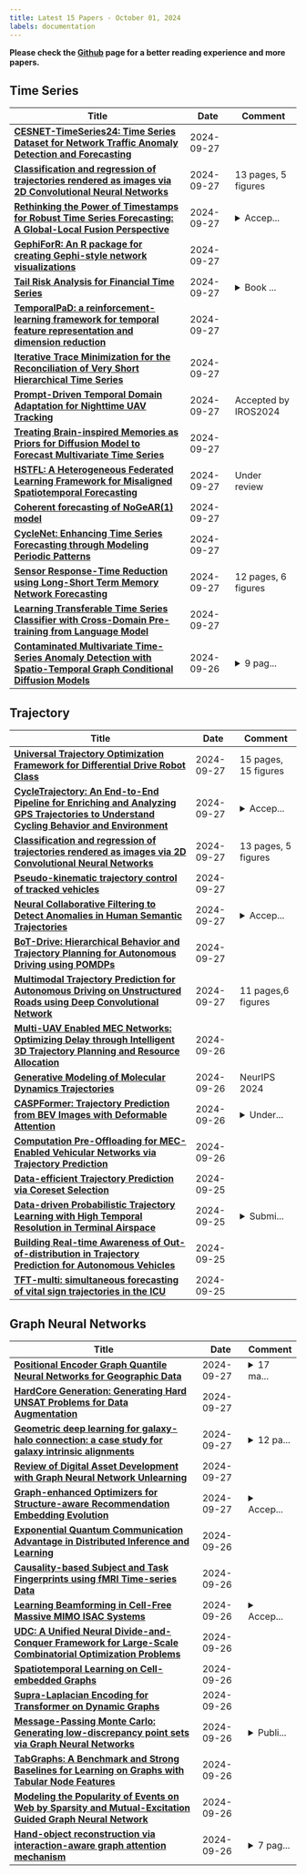 ```yaml
---
title: Latest 15 Papers - October 01, 2024
labels: documentation
---
```

**Please check the [Github](https://github.com/zezhishao/MTS_Daily_ArXiv) page for a better reading experience and more papers.**

## Time Series
| **Title** | **Date** | **Comment** |
| --- | --- | --- |
| **[CESNET-TimeSeries24: Time Series Dataset for Network Traffic Anomaly Detection and Forecasting](http://arxiv.org/abs/2409.18874v1)** | 2024-09-27 |  |
| **[Classification and regression of trajectories rendered as images via 2D Convolutional Neural Networks](http://arxiv.org/abs/2409.18832v1)** | 2024-09-27 | 13 pages, 5 figures |
| **[Rethinking the Power of Timestamps for Robust Time Series Forecasting: A Global-Local Fusion Perspective](http://arxiv.org/abs/2409.18696v1)** | 2024-09-27 | <details><summary>Accep...</summary><p>Accepted by NeurIPS 2024</p></details> |
| **[GephiForR: An R package for creating Gephi-style network visualizations](http://arxiv.org/abs/2409.18646v1)** | 2024-09-27 |  |
| **[Tail Risk Analysis for Financial Time Series](http://arxiv.org/abs/2409.18643v1)** | 2024-09-27 | <details><summary>Book ...</summary><p>Book chapter to appear in the Handbook on Statistics of Extremes (Chapman & Hall / CRC)</p></details> |
| **[TemporalPaD: a reinforcement-learning framework for temporal feature representation and dimension reduction](http://arxiv.org/abs/2409.18597v1)** | 2024-09-27 |  |
| **[Iterative Trace Minimization for the Reconciliation of Very Short Hierarchical Time Series](http://arxiv.org/abs/2409.18550v1)** | 2024-09-27 |  |
| **[Prompt-Driven Temporal Domain Adaptation for Nighttime UAV Tracking](http://arxiv.org/abs/2409.18533v1)** | 2024-09-27 | Accepted by IROS2024 |
| **[Treating Brain-inspired Memories as Priors for Diffusion Model to Forecast Multivariate Time Series](http://arxiv.org/abs/2409.18491v1)** | 2024-09-27 |  |
| **[HSTFL: A Heterogeneous Federated Learning Framework for Misaligned Spatiotemporal Forecasting](http://arxiv.org/abs/2409.18482v1)** | 2024-09-27 | Under review |
| **[Coherent forecasting of NoGeAR(1) model](http://arxiv.org/abs/2403.00304v2)** | 2024-09-27 |  |
| **[CycleNet: Enhancing Time Series Forecasting through Modeling Periodic Patterns](http://arxiv.org/abs/2409.18479v1)** | 2024-09-27 |  |
| **[Sensor Response-Time Reduction using Long-Short Term Memory Network Forecasting](http://arxiv.org/abs/2404.17144v2)** | 2024-09-27 | 12 pages, 6 figures |
| **[Learning Transferable Time Series Classifier with Cross-Domain Pre-training from Language Model](http://arxiv.org/abs/2403.12372v2)** | 2024-09-27 |  |
| **[Contaminated Multivariate Time-Series Anomaly Detection with Spatio-Temporal Graph Conditional Diffusion Models](http://arxiv.org/abs/2308.12563v3)** | 2024-09-26 | <details><summary>9 pag...</summary><p>9 pages, 4 tables, 4 figures</p></details> |

## Trajectory
| **Title** | **Date** | **Comment** |
| --- | --- | --- |
| **[Universal Trajectory Optimization Framework for Differential Drive Robot Class](http://arxiv.org/abs/2409.07924v2)** | 2024-09-27 | 15 pages, 15 figures |
| **[CycleTrajectory: An End-to-End Pipeline for Enriching and Analyzing GPS Trajectories to Understand Cycling Behavior and Environment](http://arxiv.org/abs/2406.10069v2)** | 2024-09-27 | <details><summary>Accep...</summary><p>Accepted to the 2nd ACM SIGSPATIAL Workshop on Sustainable Urban Mobility (SUMob 2024)</p></details> |
| **[Classification and regression of trajectories rendered as images via 2D Convolutional Neural Networks](http://arxiv.org/abs/2409.18832v1)** | 2024-09-27 | 13 pages, 5 figures |
| **[Pseudo-kinematic trajectory control of tracked vehicles](http://arxiv.org/abs/2409.18641v1)** | 2024-09-27 |  |
| **[Neural Collaborative Filtering to Detect Anomalies in Human Semantic Trajectories](http://arxiv.org/abs/2409.18427v1)** | 2024-09-27 | <details><summary>Accep...</summary><p>Accepted for publication in the 1st ACM SIGSPATIAL International Workshop on Geospatial Anomaly Detection (GeoAnomalies'24)</p></details> |
| **[BoT-Drive: Hierarchical Behavior and Trajectory Planning for Autonomous Driving using POMDPs](http://arxiv.org/abs/2409.18411v1)** | 2024-09-27 |  |
| **[Multimodal Trajectory Prediction for Autonomous Driving on Unstructured Roads using Deep Convolutional Network](http://arxiv.org/abs/2409.18399v1)** | 2024-09-27 | 11 pages,6 figures |
| **[Multi-UAV Enabled MEC Networks: Optimizing Delay through Intelligent 3D Trajectory Planning and Resource Allocation](http://arxiv.org/abs/2409.17882v1)** | 2024-09-26 |  |
| **[Generative Modeling of Molecular Dynamics Trajectories](http://arxiv.org/abs/2409.17808v1)** | 2024-09-26 | NeurIPS 2024 |
| **[CASPFormer: Trajectory Prediction from BEV Images with Deformable Attention](http://arxiv.org/abs/2409.17790v1)** | 2024-09-26 | <details><summary>Under...</summary><p>Under Review at ICPR 2024, Kolkata</p></details> |
| **[Computation Pre-Offloading for MEC-Enabled Vehicular Networks via Trajectory Prediction](http://arxiv.org/abs/2409.17681v1)** | 2024-09-26 |  |
| **[Data-efficient Trajectory Prediction via Coreset Selection](http://arxiv.org/abs/2409.17385v1)** | 2024-09-25 |  |
| **[Data-driven Probabilistic Trajectory Learning with High Temporal Resolution in Terminal Airspace](http://arxiv.org/abs/2409.17359v1)** | 2024-09-25 | <details><summary>Submi...</summary><p>Submitted to AIAA-JAIS</p></details> |
| **[Building Real-time Awareness of Out-of-distribution in Trajectory Prediction for Autonomous Vehicles](http://arxiv.org/abs/2409.17277v1)** | 2024-09-25 |  |
| **[TFT-multi: simultaneous forecasting of vital sign trajectories in the ICU](http://arxiv.org/abs/2409.15586v2)** | 2024-09-25 |  |

## Graph Neural Networks
| **Title** | **Date** | **Comment** |
| --- | --- | --- |
| **[Positional Encoder Graph Quantile Neural Networks for Geographic Data](http://arxiv.org/abs/2409.18865v1)** | 2024-09-27 | <details><summary>17 ma...</summary><p>17 main text pages, 4 figures</p></details> |
| **[HardCore Generation: Generating Hard UNSAT Problems for Data Augmentation](http://arxiv.org/abs/2409.18778v1)** | 2024-09-27 |  |
| **[Geometric deep learning for galaxy-halo connection: a case study for galaxy intrinsic alignments](http://arxiv.org/abs/2409.18761v1)** | 2024-09-27 | <details><summary>12 pa...</summary><p>12 pages, 5 figures. submitted to MNRAS</p></details> |
| **[Review of Digital Asset Development with Graph Neural Network Unlearning](http://arxiv.org/abs/2409.18455v1)** | 2024-09-27 |  |
| **[Graph-enhanced Optimizers for Structure-aware Recommendation Embedding Evolution](http://arxiv.org/abs/2310.03032v3)** | 2024-09-27 | <details><summary>Accep...</summary><p>Accepted to NeurIPS 2024</p></details> |
| **[Exponential Quantum Communication Advantage in Distributed Inference and Learning](http://arxiv.org/abs/2310.07136v3)** | 2024-09-26 |  |
| **[Causality-based Subject and Task Fingerprints using fMRI Time-series Data](http://arxiv.org/abs/2409.18298v1)** | 2024-09-26 |  |
| **[Learning Beamforming in Cell-Free Massive MIMO ISAC Systems](http://arxiv.org/abs/2409.18237v1)** | 2024-09-26 | <details><summary>Accep...</summary><p>Accepted in IEEE SPAWC 2024. Code files will be available on the Wireless Intelligence Lab website: https://www.wi-lab.net/research/</p></details> |
| **[UDC: A Unified Neural Divide-and-Conquer Framework for Large-Scale Combinatorial Optimization Problems](http://arxiv.org/abs/2407.00312v2)** | 2024-09-26 |  |
| **[Spatiotemporal Learning on Cell-embedded Graphs](http://arxiv.org/abs/2409.18013v1)** | 2024-09-26 |  |
| **[Supra-Laplacian Encoding for Transformer on Dynamic Graphs](http://arxiv.org/abs/2409.17986v1)** | 2024-09-26 |  |
| **[Message-Passing Monte Carlo: Generating low-discrepancy point sets via Graph Neural Networks](http://arxiv.org/abs/2405.15059v2)** | 2024-09-26 | <details><summary>Publi...</summary><p>Published in Proceedings of the National Academy of Sciences (PNAS): https://www.pnas.org/doi/10.1073/pnas.2409913121</p></details> |
| **[TabGraphs: A Benchmark and Strong Baselines for Learning on Graphs with Tabular Node Features](http://arxiv.org/abs/2409.14500v2)** | 2024-09-26 |  |
| **[Modeling the Popularity of Events on Web by Sparsity and Mutual-Excitation Guided Graph Neural Network](http://arxiv.org/abs/2409.17678v1)** | 2024-09-26 |  |
| **[Hand-object reconstruction via interaction-aware graph attention mechanism](http://arxiv.org/abs/2409.17629v1)** | 2024-09-26 | <details><summary>7 pag...</summary><p>7 pages, Accepted by ICIP 2024</p></details> |

